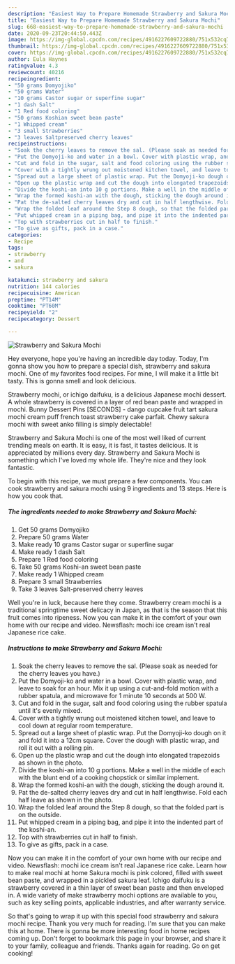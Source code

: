 ```yaml
---
description: "Easiest Way to Prepare Homemade Strawberry and Sakura Mochi"
title: "Easiest Way to Prepare Homemade Strawberry and Sakura Mochi"
slug: 668-easiest-way-to-prepare-homemade-strawberry-and-sakura-mochi
date: 2020-09-23T20:44:50.443Z
image: https://img-global.cpcdn.com/recipes/4916227609722880/751x532cq70/strawberry-and-sakura-mochi-recipe-main-photo.jpg
thumbnail: https://img-global.cpcdn.com/recipes/4916227609722880/751x532cq70/strawberry-and-sakura-mochi-recipe-main-photo.jpg
cover: https://img-global.cpcdn.com/recipes/4916227609722880/751x532cq70/strawberry-and-sakura-mochi-recipe-main-photo.jpg
author: Eula Haynes
ratingvalue: 4.3
reviewcount: 40216
recipeingredient:
- "50 grams Domyojiko"
- "50 grams Water"
- "10 grams Castor sugar or superfine sugar"
- "1 dash Salt"
- "1 Red food coloring"
- "50 grams Koshian sweet bean paste"
- "1 Whipped cream"
- "3 small Strawberries"
- "3 leaves Saltpreserved cherry leaves"
recipeinstructions:
- "Soak the cherry leaves to remove the sal. (Please soak as needed for the cherry leaves you have.)"
- "Put the Domyoji-ko and water in a bowl. Cover with plastic wrap, and leave to soak for an hour. Mix it up using a cut-and-fold motion with a rubber spatula, and microwave for 1 minute 10 seconds at 500 W."
- "Cut and fold in the sugar, salt and food coloring using the rubber spatula until it&#39;s evenly mixed."
- "Cover with a tightly wrung out moistened kitchen towel, and leave to cool down at regular room temperature."
- "Spread out a large sheet of plastic wrap. Put the Domyoji-ko dough on it and fold it into a 12cm square. Cover the dough with plastic wrap, and roll it out with a rolling pin."
- "Open up the plastic wrap and cut the dough into elongated trapezoids as shown in the photo."
- "Divide the koshi-an into 10 g portions. Make a well in the middle of each with the blunt end of a cooking chopstick or similar implement."
- "Wrap the formed koshi-an with the dough, sticking the dough around it."
- "Pat the de-salted cherry leaves dry and cut in half lengthwise. Fold each half leave as shown in the photo."
- "Wrap the folded leaf around the Step 8 dough, so that the folded part is on the outside."
- "Put whipped cream in a piping bag, and pipe it into the indented part of the koshi-an."
- "Top with strawberries cut in half to finish."
- "To give as gifts, pack in a case."
categories:
- Recipe
tags:
- strawberry
- and
- sakura

katakunci: strawberry and sakura 
nutrition: 144 calories
recipecuisine: American
preptime: "PT14M"
cooktime: "PT60M"
recipeyield: "2"
recipecategory: Dessert

---
```



![Strawberry and Sakura Mochi](https://img-global.cpcdn.com/recipes/4916227609722880/751x532cq70/strawberry-and-sakura-mochi-recipe-main-photo.jpg)

Hey everyone, hope you're having an incredible day today. Today, I'm gonna show you how to prepare a special dish, strawberry and sakura mochi. One of my favorites food recipes. For mine, I will make it a little bit tasty. This is gonna smell and look delicious.

Strawberry mochi, or ichigo daifuku, is a delicious Japanese mochi dessert. A whole strawberry is covered in a layer of red bean paste and wrapped in mochi. Bunny Dessert Pins [SECONDS] - dango cupcake fruit tart sakura mochi cream puff french toast strawberry cake parfait. Chewy sakura mochi with sweet anko filling is simply delectable!

Strawberry and Sakura Mochi is one of the most well liked of current trending meals on earth. It is easy, it is fast, it tastes delicious. It is appreciated by millions every day. Strawberry and Sakura Mochi is something which I've loved my whole life. They're nice and they look fantastic.


To begin with this recipe, we must prepare a few components. You can cook strawberry and sakura mochi using 9 ingredients and 13 steps. Here is how you cook that.

<!--inarticleads1-->

##### The ingredients needed to make Strawberry and Sakura Mochi:

1. Get 50 grams Domyojiko
1. Prepare 50 grams Water
1. Make ready 10 grams Castor sugar or superfine sugar
1. Make ready 1 dash Salt
1. Prepare 1 Red food coloring
1. Take 50 grams Koshi-an sweet bean paste
1. Make ready 1 Whipped cream
1. Prepare 3 small Strawberries
1. Take 3 leaves Salt-preserved cherry leaves


Well you&#39;re in luck, because here they come. Strawberry cream mochi is a traditional springtime sweet delicacy in Japan, as that is the season that this fruit comes into ripeness. Now you can make it in the comfort of your own home with our recipe and video. Newsflash: mochi ice cream isn&#39;t real Japanese rice cake. 

<!--inarticleads2-->

##### Instructions to make Strawberry and Sakura Mochi:

1. Soak the cherry leaves to remove the sal. (Please soak as needed for the cherry leaves you have.)
1. Put the Domyoji-ko and water in a bowl. Cover with plastic wrap, and leave to soak for an hour. Mix it up using a cut-and-fold motion with a rubber spatula, and microwave for 1 minute 10 seconds at 500 W.
1. Cut and fold in the sugar, salt and food coloring using the rubber spatula until it&#39;s evenly mixed.
1. Cover with a tightly wrung out moistened kitchen towel, and leave to cool down at regular room temperature.
1. Spread out a large sheet of plastic wrap. Put the Domyoji-ko dough on it and fold it into a 12cm square. Cover the dough with plastic wrap, and roll it out with a rolling pin.
1. Open up the plastic wrap and cut the dough into elongated trapezoids as shown in the photo.
1. Divide the koshi-an into 10 g portions. Make a well in the middle of each with the blunt end of a cooking chopstick or similar implement.
1. Wrap the formed koshi-an with the dough, sticking the dough around it.
1. Pat the de-salted cherry leaves dry and cut in half lengthwise. Fold each half leave as shown in the photo.
1. Wrap the folded leaf around the Step 8 dough, so that the folded part is on the outside.
1. Put whipped cream in a piping bag, and pipe it into the indented part of the koshi-an.
1. Top with strawberries cut in half to finish.
1. To give as gifts, pack in a case.


Now you can make it in the comfort of your own home with our recipe and video. Newsflash: mochi ice cream isn&#39;t real Japanese rice cake. Learn how to make real mochi at home Sakura mochi is pink colored, filled with sweet bean paste, and wrapped in a pickled sakura leaf. Ichigo daifuku is a strawberry covered in a thin layer of sweet bean paste and then enveloped in. A wide variety of make strawberry mochi options are available to you, such as key selling points, applicable industries, and after warranty service. 

So that's going to wrap it up with this special food strawberry and sakura mochi recipe. Thank you very much for reading. I'm sure that you can make this at home. There is gonna be more interesting food in home recipes coming up. Don't forget to bookmark this page in your browser, and share it to your family, colleague and friends. Thanks again for reading. Go on get cooking!
